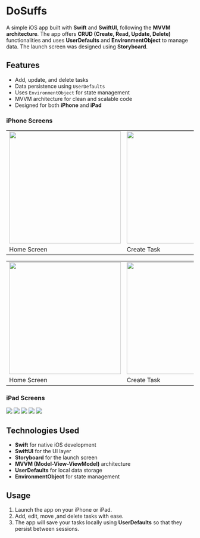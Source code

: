 
# DoSuffs

A simple iOS app built with **Swift** and **SwiftUI**, following the **MVVM architecture**. The app offers **CRUD (Create, Read, Update, Delete)** functionalities and uses **UserDefaults** and **EnvironmentObject** to manage data. The launch screen was designed using **Storyboard**.

## Features
- Add, update, and delete tasks
- Data persistence using `UserDefaults`
- Uses `EnvironmentObject` for state management
- MVVM architecture for clean and scalable code
- Designed for both **iPhone** and **iPad**

### iPhone Screens

<table>
  <tr>
    <td><img src="screenshots/15.png" alt="" width="300"/></td>
    <td><img src="screenshots/14.png" alt="" width="300"/></td>
    <td><img src="screenshots/13.png" alt="" width="300"/></td>
    <td><img src="screenshots/9.png" alt="" width="300"/></td>
    <td><img src="screenshots/8.png" alt="" width="300"/></td>
    <td><img src="screenshots/7.png" alt="" width="300"/></td>
    <td><img src="screenshots/6.png" alt="" width="300"/></td>
  </tr>
  <tr>
    <td>Home Screen</td>
    <td>Create Task</td>
    <td>Edit Task</td>
  </tr>
</table>
<table>
  <tr>
    <td><img src="screenshots/12.png" alt="" width="300"/></td>
    <td><img src="screenshots/11.png" alt="" width="300"/></td>
    <td><img src="screenshots/10.png" alt="" width="300"/></td>
  </tr>
  <tr>
    <td>Home Screen</td>
    <td>Create Task</td>
    <td>Edit Task</td>
  </tr>
</table>

### iPad Screens
![](screenshots/5.png) ![](screenshots/4.png) ![](screenshots/3.png) ![](screenshots/2.png)
![](screenshots/1.png)


## Technologies Used
- **Swift** for native iOS development
- **SwiftUI** for the UI layer
- **Storyboard** for the launch screen
- **MVVM (Model-View-ViewModel)** architecture
- **UserDefaults** for local data storage
- **EnvironmentObject** for state management

## Usage
1. Launch the app on your iPhone or iPad.
2. Add, edit, move ,and delete tasks with ease.
3. The app will save your tasks locally using **UserDefaults** so that they persist between sessions.
